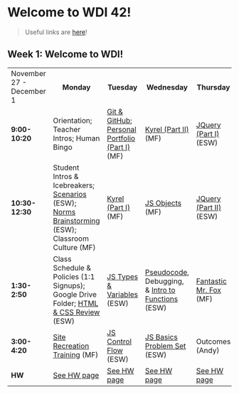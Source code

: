 <h1>Welcome to WDI 42!</h1>

> Useful links are [here](important-info.md)!



## Week 1: Welcome to WDI!
<table>
  <tr>
    <td>November 27 - December 1</td>
    <th>Monday</th>
    <th>Tuesday</th>
    <th>Wednesday</th>
    <th>Thursday</th>
    <th>Friday</th>
  </tr>
  <tr>
    <td><strong>9:00-10:20</strong></td>
    <td> <!-- Week 1 - Monday Morning 1 -->
      Orientation; Teacher Intros; Human Bingo
    </td>
    <td> <!-- Week 1 - Tuesday Morning 1 -->
      <a href="https://github.com/SF-WDI-LABS/git-github">Git & GitHub</a>; <a href="https://github.com/SF-WDI-LABS/personal-portfolio">Personal Portfolio (Part I)</a> (MF)
    </td>
    <td> <!-- Week 1 - Wednesday Morning 1 -->
      <a href="https://github.com/sf-wdi-40/kyrel">Kyrel (Part II)</a> (MF)
    </td>
    <td> <!-- Week 1 - Thursday Morning 1 -->
      <a href="https://github.com/sf-wdi-40/jquery-part-1">JQuery (Part I)</a> (ESW)
    </td>
    <td> <!-- Week 1 - Friday Morning 1 -->
      Review HTML, CSS, JavaScript (MF)
    </td>
  </tr>
  <tr>
    <td><strong>10:30-12:30</strong></td>
    <td> <!-- Week 1 - Monday Morning 2 -->
      Student Intros & Icebreakers; <a href="https://docs.google.com/a/generalassemb.ly/document/d/1720LKs3k40cE1HM5rJD2pvAhmr_861eLukfJguKjVP8/edit?usp=sharing">Scenarios</a> (ESW); <a href="https://docs.google.com/a/generalassemb.ly/document/d/1kt_e_XWvdnZ01eJIBIx99MXE9v--llD1dV6gkWt0aII/edit?usp=sharing">Norms Brainstorming</a> (ESW); Classroom Culture (MF)
    </td>
    <td> <!-- Week 1 - Tuesday Morning 2 -->
      <a href="https://github.com/sf-wdi-40/kyrel">Kyrel (Part I)</a> (MF)
    </td>
    <td> <!-- Week 1 - Wednesday Morning 2 -->
      <a href="https://github.com/SF-WDI-LABS/js-objects">JS Objects</a> (MF)
    </td>
    <td> <!-- Week 1 - Thursday Morning 2 -->
      <a href="https://github.com/sf-wdi-40/jquery-part-2">JQuery (Part II)</a> (ESW)
    </td>
    <td> <!-- Week 1 - Friday Morning 2 -->
      Bootstrap & Grid (MF)
    </td>
  </tr>
  <tr>
    <td><strong>1:30-2:50</strong></td>
    <td> <!-- Week 1 - Monday Afternoon 1 -->
      Class Schedule & Policies (1:1 Signups); Google Drive Folder; <a href="https://github.com/sf-wdi-40/html-css-review">HTML & CSS Review</a> (ESW)
    </td>
    <td> <!-- Week 1 - Tuesday Afternoon 1 -->
      <a href="https://github.com/SF-WDI-LABS/js-data-types">JS Types & Variables</a> (ESW)
    </td>
    <td> <!-- Week 1 - Wednesday Afternoon 1 -->
      <a href="https://github.com/sf-wdi-40/pseudocode">Pseudocode</a>, Debugging, & <a href="https://docs.google.com/presentation/d/1oBOGiupBqTXT_Xd1HJuMYunU295vkDBfnmVUL6vLjDg/edit?usp=sharing">Intro to Functions</a> (ESW)
    </td>
    <td> <!-- Week 1 - Thursday Afternoon 1 -->
      <a href="https://github.com/SF-WDI-LABS/json-to-html-with-mr-fox">Fantastic Mr. Fox</a> (MF)
    </td>
    <td> <!-- Week 1 - Friday Afternoon 1 / Weekend Lab -->
      <a href="https://github.com/SF-WDI-LABS/personal-portfolio/blob/master/part-2.md">Intro to Portfolio (Part II)</a> (MF)
    </td>
  </tr>
  <tr>
    <td><strong>3:00-4:20</strong></td>
    <td> <!-- Week 1 - Monday Afternoon 2 -->
      <a href="https://github.com/SF-WDI-LABS/site-recreation">Site Recreation Training</a> (MF)
    </td>
    <td> <!-- Week 1 - Tuesday Afternoon 2 -->
      <a href="https://github.com/SF-WDI-LABS/js-control-flow">JS Control Flow</a> (ESW)
    </td>
    <td> <!-- Week 1 - Wednesday Afternoon 2 -->
      <a href="https://github.com/SF-WDI-LABS/problem-set-js-basics">JS Basics Problem Set</a> (ESW)
    </td>
    <td> <!-- Week 1 - Thursday Afternoon 2 -->
      Outcomes (Andy)
    </td>
    <td> <!-- Week 1 - Friday Afternoon 2 / Weekend Lab -->
      <a href="https://github.com/SF-WDI-LABS/personal-portfolio/blob/master/part-2.md">Portfolio (Part II)</a>
    </td>
  </tr>
  <tr>
    <td><strong>HW</strong></td>
    <td> <!-- Week 1 - Monday Homework -->
      <a href="homework.md">See HW page</a>
    </td>
    <td> <!-- Week 1 - Tuesday Homework -->
      <a href="homework.md">See HW page</a>
    </td>
    <td> <!-- Week 1 - Wednesday Homework -->
      <a href="homework.md">See HW page</a>
    </td>
    <td> <!-- Week 1 - Thursday Homework -->
      <a href="homework.md">See HW page</a>
    </td>
    <td> <!-- Week 1 - Friday -->
      <a href="homework.md">See HW page</a>
    </td>
  </tr>
</table>
